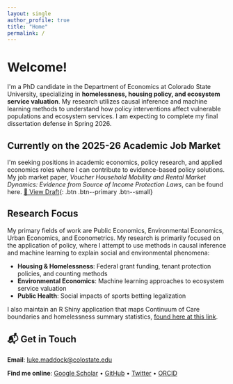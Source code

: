 ```yaml
---
layout: single
author_profile: true
title: "Home"
permalink: /
---
```


# Welcome!

I'm a PhD candidate in the Department of Economics at Colorado State University, specializing in **homelessness, housing policy, and ecosystem service valuation**. My research utilizes causal inference and machine learning methods to understand how policy interventions affect vulnerable populations and ecosystem services. I am expecting to complete my final dissertation defense in Spring 2026.

## Currently on the 2025-26 Academic Job Market

I'm seeking positions in academic economics, policy research, and applied economics roles where I can contribute to evidence-based policy solutions. My job market paper, *Voucher Household Mobility and Rental Market Dynamics: Evidence from Source of Income Protection Laws*, can be found here. [📄 View Draft](/assets/Maddock_JMP_Draft_929.pdf){: .btn .btn--primary .btn--small}

## Research Focus

My primary fields of work are Public Economics, Environmental Economics, Urban Economics, and Econometrics. My research is primarily focused on the application of policy, where I attempt to use methods in causal inference and machine learning to explain social and environmental phenomena:

- **Housing & Homelessness**: Federal grant funding, tenant protection policies, and counting methods  
- **Environmental Economics**: Machine learning approaches to ecosystem service valuation  
- **Public Health**: Social impacts of sports betting legalization

I also maintain an R Shiny application that maps Continuum of Care boundaries and homelessness summary statistics, [found here at this link](http://qa38vl-lmad1997.shinyapps.io/coc-explorer).

## 📬 Get in Touch

**Email**: [luke.maddock@colostate.edu](mailto:luke.maddock@colostate.edu)

**Find me online**: [Google Scholar](https://scholar.google.com/citations?user=L5dqWugAAAAJ&hl=en) • [GitHub](https://github.com/L-Maddock) • [Twitter](https://x.com/Luke_Maddock) • [ORCID](https://orcid.org/0000-0001-5701-3425)

